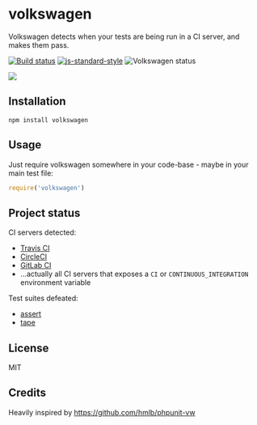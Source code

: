 # volkswagen

Volkswagen detects when your tests are being run in a CI server, and
makes them pass.

[![Build status](https://travis-ci.org/auchenberg/volkswagen.svg?branch=master)](https://travis-ci.org/auchenberg/volkswagen)
[![js-standard-style](https://img.shields.io/badge/code%20style-standard-brightgreen.svg?style=flat)](https://github.com/feross/standard)
![Volkswagen status](https://auchenberg.github.io/volkswagen/volkswargen_ci.svg)

![](https://auchenberg.github.io/volkswagen/illustration.gif)

## Installation

```
npm install volkswagen
```

## Usage

Just require volkswagen somewhere in your code-base - maybe in your main
test file:

```js
require('volkswagen')
```

## Project status

CI servers detected:

- [Travis CI](http://travis-ci.org)
- [CircleCI](http://circleci.com)
- [GitLab CI](https://about.gitlab.com/gitlab-ci/)
- ...actually all CI servers that exposes a `CI` or `CONTINUOUS_INTEGRATION` environment variable

Test suites defeated:

- [assert](https://nodejs.org/api/assert.html)
- [tape](https://github.com/substack/tape)

## License

MIT

## Credits
Heavily inspired by https://github.com/hmlb/phpunit-vw
